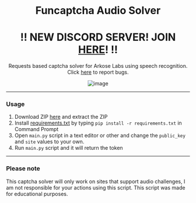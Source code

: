 <br/>
<div align="center">

# Funcaptcha Audio Solver
<h1><b>‼️ NEW DISCORD SERVER! JOIN <a href="https://discord.gg/KRjZ58MfDD">HERE</a>! ‼️</b></h1>
  
  
  Requests based captcha solver for Arkose Labs using speech recognition. Click <a href="https://github.com/useragents/Funcaptcha-Audio-Solver/issues">here</a> to report bugs.

  ![image](https://user-images.githubusercontent.com/102762968/161441758-32c535e7-9c19-45d3-8c66-c7a9c77e3357.png)
</div>

--------------------------------------

### Usage

1. Download ZIP <a href="https://github.com/1xmr/Funcaptcha-Audio-Solver/archive/refs/heads/main.zip">here</a> and extract the ZIP
2. Install <a href="https://github.com/useragents/Funcaptcha-Audio-Solver/blob/main/requirements.txt">requirements.txt</a> by typing `pip install -r requirements.txt` in Command Prompt
3. Open `main.py` script in a text editor or other and change the `public_key` and `site` values to your own.
4. Run `main.py` script and it will return the token

--------------------------------------

### Please note

This captcha solver will only work on sites that support audio challenges, I am not responsible for your actions using this script. This script was made for educational purposes.
